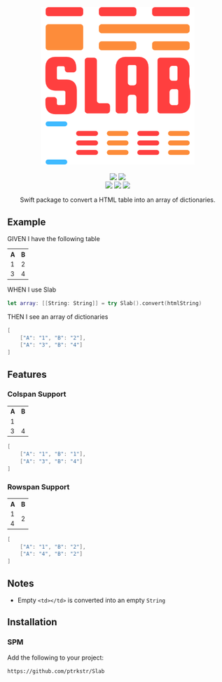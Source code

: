 <div align="center">
  <img src="Assets/logo/logo.svg" width=350pt/>
  <br>
  <br>
  <div>
      <a href="https://swiftpackageindex.com/ptrkstr/Slab"><img src="https://img.shields.io/endpoint?url=https%3A%2F%2Fswiftpackageindex.com%2Fapi%2Fpackages%2Fptrkstr%2FSlab%2Fbadge%3Ftype%3Dplatforms"/></a>
      <a href="https://swiftpackageindex.com/ptrkstr/Slab"><img src="https://img.shields.io/endpoint?url=https%3A%2F%2Fswiftpackageindex.com%2Fapi%2Fpackages%2Fptrkstr%2FSlab%2Fbadge%3Ftype%3Dswift-versions"/></a>
      <br>
      <a href="https://github.com/apple/swift-package-manager" alt="Slab on Swift Package Manager"><img src="https://img.shields.io/badge/Swift%20Package%20Manager-compatible-brightgreen.svg" /></a>
      <a href="https://github.com/ptrkstr/Slab/actions/workflows/swift.yml"><img src="https://github.com/ptrkstr/Slab/actions/workflows/swift.yml/badge.svg"/></a>
      <a href="https://codecov.io/gh/ptrkstr/Slab"><img src="https://codecov.io/gh/ptrkstr/Slab/branch/develop/graph/badge.svg?token=qkzTPnJEc9"/></a>
  </div>
  <p>
    Swift package to convert a HTML table into an array of dictionaries.
  </p>
</div>

## Example

GIVEN I have the following table
<table>
	<tbody>
		<tr>
			<th>A
			</th>
			<th>B
			</th>
		</tr>
		<tr>
			<td>1
			</td>
			<td>2
			</td>
		</tr>
		<tr>
		    <td>3
			</td>
			<td>4
			</td>
		</tr>
	</tbody>
</table>

WHEN I use Slab
```swift
let array: [[String: String]] = try Slab().convert(htmlString)
```

THEN I see an array of dictionaries
```swift
[
    ["A": "1", "B": "2"],
    ["A": "3", "B": "4"]
]
```

## Features

### Colspan Support
<table>
    <tbody>
        <tr>
            <th>A
            </th>
            <th>B
            </th>
        </tr>
        <tr>
            <td colspan="2">1
            </td>
        </tr>
        <tr>
            <td>3
            </td>
            <td>4
            </td>
        </tr>
    </tbody>
</table>
 
```swift
[
    ["A": "1", "B": "1"],
    ["A": "3", "B": "4"]
]
```

### Rowspan Support
<table>
    <tbody>
        <tr>
            <th>A
            </th>
            <th>B
            </th>
        </tr>
        <tr>
            <td>1
            </td>
            <td rowspan="2">2
            </td>
        </tr>
        <tr>
            <td>4
            </td>
        </tr>
    </tbody>
</table>

```swift
[
    ["A": "1", "B": "2"],
    ["A": "4", "B": "2"]
]
```

## Notes

- Empty `<td></td>` is converted into an empty `String`

## Installation

### SPM
Add the following to your project:  
```
https://github.com/ptrkstr/Slab
```
